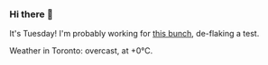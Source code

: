 ### Hi there :wave:

It's Tuesday! I'm probably working for [this bunch](https://github.com/kohofinancial), de-flaking a test.

Weather in Toronto: overcast, at +0°C.

